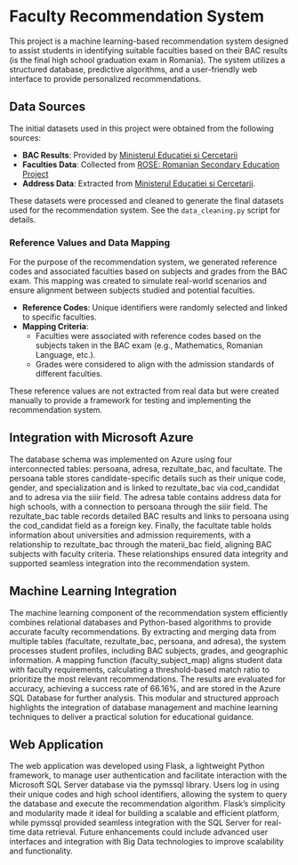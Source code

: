 # Faculty Recommendation System
This project is a machine learning-based recommendation system designed to assist students in identifying suitable faculties based on their BAC results (is the final high school graduation exam in Romania). The system utilizes a structured database, predictive algorithms, and a user-friendly web interface to provide personalized recommendations.

## Data Sources
The initial datasets used in this project were obtained from the following sources:

- **BAC Results**: Provided by [Ministerul Educatiei si Cercetarii](https://data.gov.ro/dataset?tags=bacalaureat)
- **Faculties Data**: Collected from [ROSE: Romanian Secondary Education Project](https://www.rose-edu.ro/lista-universitati/)
- **Address Data**: Extracted from [Ministerul Educatiei si Cercetarii](https://www.edu.ro/sites/default/files/Lista_unitati_invatamant_raspuns_invitatie_participare_PNRAS_0.pdf).

These datasets were processed and cleaned to generate the final datasets used for the recommendation system. See the `data_cleaning.py` script for details.

### Reference Values and Data Mapping

For the purpose of the recommendation system, we generated reference codes and associated faculties based on subjects and grades from the BAC exam. This mapping was created to simulate real-world scenarios and ensure alignment between subjects studied and potential faculties.

- **Reference Codes**: Unique identifiers were randomly selected and linked to specific faculties.
- **Mapping Criteria**:
  - Faculties were associated with reference codes based on the subjects taken in the BAC exam (e.g., Mathematics, Romanian Language, etc.).
  - Grades were considered to align with the admission standards of different faculties.

These reference values are not extracted from real data but were created manually to provide a framework for testing and implementing the recommendation system.

## Integration with Microsoft Azure

The database schema was implemented on Azure using four interconnected tables: persoana, adresa, rezultate_bac, and facultate. The persoana table stores candidate-specific details such as their unique code, gender, and specialization and is linked to rezultate_bac via cod_candidat and to adresa via the siiir field. The adresa table contains address data for high schools, with a connection to persoana through the siiir field. The rezultate_bac table records detailed BAC results and links to persoana using the cod_candidat field as a foreign key. Finally, the facultate table holds information about universities and admission requirements, with a relationship to rezultate_bac through the materii_bac field, aligning BAC subjects with faculty criteria. These relationships ensured data integrity and supported seamless integration into the recommendation system.


## Machine Learning Integration

The machine learning component of the recommendation system efficiently combines relational databases and Python-based algorithms to provide accurate faculty recommendations. By extracting and merging data from multiple tables (facultate, rezultate_bac, persoana, and adresa), the system processes student profiles, including BAC subjects, grades, and geographic information. A mapping function (faculty_subject_map) aligns student data with faculty requirements, calculating a threshold-based match ratio to prioritize the most relevant recommendations. The results are evaluated for accuracy, achieving a success rate of 66.16%, and are stored in the Azure SQL Database for further analysis. This modular and structured approach highlights the integration of database management and machine learning techniques to deliver a practical solution for educational guidance.

## Web Application

The web application was developed using Flask, a lightweight Python framework, to manage user authentication and facilitate interaction with the Microsoft SQL Server database via the pymssql library. Users log in using their unique codes and high school identifiers, allowing the system to query the database and execute the recommendation algorithm. Flask’s simplicity and modularity made it ideal for building a scalable and efficient platform, while pymssql provided seamless integration with the SQL Server for real-time data retrieval. Future enhancements could include advanced user interfaces and integration with Big Data technologies to improve scalability and functionality.
